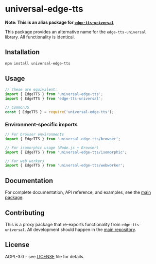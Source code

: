 # universal-edge-tts

**Note: This is an alias package for [`edge-tts-universal`](https://github.com/travisvn/edge-tts-universal)**

This package provides an alternative name for the `edge-tts-universal` library. All functionality is identical.

## Installation

```bash
npm install universal-edge-tts
```

## Usage

```javascript
// These are equivalent:
import { EdgeTTS } from 'universal-edge-tts';
import { EdgeTTS } from 'edge-tts-universal';

// CommonJS
const { EdgeTTS } = require('universal-edge-tts');
```

### Environment-specific imports

```javascript
// For browser environments
import { EdgeTTS } from 'universal-edge-tts/browser';

// For isomorphic usage (Node.js + Browser)
import { EdgeTTS } from 'universal-edge-tts/isomorphic';

// For web workers
import { EdgeTTS } from 'universal-edge-tts/webworker';
```

## Documentation

For complete documentation, API reference, and examples, see the [main package](https://github.com/travisvn/edge-tts-universal).

## Contributing

This is a proxy package that re-exports functionality from `edge-tts-universal`. All development should happen in the [main repository](https://github.com/travisvn/edge-tts-universal).

## License

AGPL-3.0 - see [LICENSE](LICENSE) file for details.
